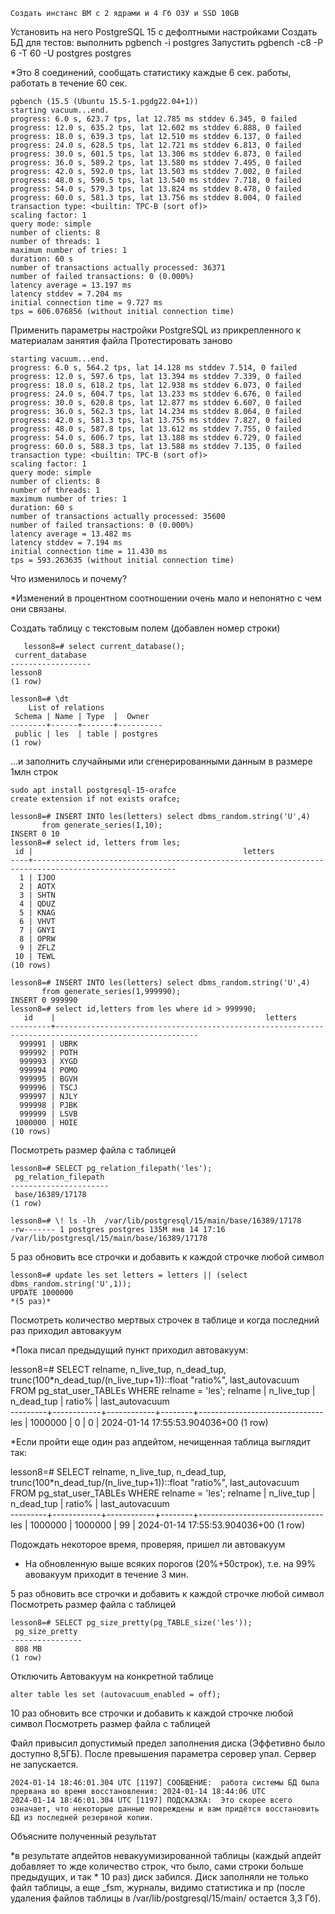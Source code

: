 
    Создать инстанс ВМ с 2 ядрами и 4 Гб ОЗУ и SSD 10GB
Установить на него PostgreSQL 15 с дефолтными настройками
Создать БД для тестов: выполнить pgbench -i postgres
Запустить pgbench -c8 -P 6 -T 60 -U postgres postgres

*Это 8 соединений, сообщать статистику каждые 6 сек. работы, работать в течение 60 сек. 
    
    pgbench (15.5 (Ubuntu 15.5-1.pgdg22.04+1))
    starting vacuum...end.
    progress: 6.0 s, 623.7 tps, lat 12.785 ms stddev 6.345, 0 failed
    progress: 12.0 s, 635.2 tps, lat 12.602 ms stddev 6.888, 0 failed
    progress: 18.0 s, 639.3 tps, lat 12.510 ms stddev 6.137, 0 failed
    progress: 24.0 s, 628.5 tps, lat 12.721 ms stddev 6.813, 0 failed
    progress: 30.0 s, 601.5 tps, lat 13.306 ms stddev 6.873, 0 failed
    progress: 36.0 s, 589.2 tps, lat 13.580 ms stddev 7.495, 0 failed
    progress: 42.0 s, 592.0 tps, lat 13.503 ms stddev 7.002, 0 failed
    progress: 48.0 s, 590.5 tps, lat 13.540 ms stddev 7.718, 0 failed
    progress: 54.0 s, 579.3 tps, lat 13.824 ms stddev 8.478, 0 failed
    progress: 60.0 s, 581.3 tps, lat 13.756 ms stddev 8.004, 0 failed
    transaction type: <builtin: TPC-B (sort of)>
    scaling factor: 1
    query mode: simple
    number of clients: 8
    number of threads: 1
    maximum number of tries: 1
    duration: 60 s
    number of transactions actually processed: 36371
    number of failed transactions: 0 (0.000%)
    latency average = 13.197 ms
    latency stddev = 7.204 ms
    initial connection time = 9.727 ms
    tps = 606.076856 (without initial connection time)

    
Применить параметры настройки PostgreSQL из прикрепленного к материалам занятия файла
Протестировать заново
    
    starting vacuum...end.
    progress: 6.0 s, 564.2 tps, lat 14.128 ms stddev 7.514, 0 failed
    progress: 12.0 s, 597.6 tps, lat 13.394 ms stddev 7.339, 0 failed
    progress: 18.0 s, 618.2 tps, lat 12.938 ms stddev 6.073, 0 failed
    progress: 24.0 s, 604.7 tps, lat 13.233 ms stddev 6.676, 0 failed
    progress: 30.0 s, 620.8 tps, lat 12.877 ms stddev 6.607, 0 failed
    progress: 36.0 s, 562.3 tps, lat 14.234 ms stddev 8.064, 0 failed
    progress: 42.0 s, 581.3 tps, lat 13.755 ms stddev 7.827, 0 failed
    progress: 48.0 s, 587.8 tps, lat 13.612 ms stddev 7.755, 0 failed
    progress: 54.0 s, 606.7 tps, lat 13.188 ms stddev 6.729, 0 failed
    progress: 60.0 s, 588.3 tps, lat 13.588 ms stddev 7.135, 0 failed
    transaction type: <builtin: TPC-B (sort of)>
    scaling factor: 1
    query mode: simple
    number of clients: 8
    number of threads: 1
    maximum number of tries: 1
    duration: 60 s
    number of transactions actually processed: 35600
    number of failed transactions: 0 (0.000%)
    latency average = 13.482 ms
    latency stddev = 7.194 ms
    initial connection time = 11.430 ms
    tps = 593.263635 (without initial connection time)

Что изменилось и почему?
    
*Изменений в процентном соотношении очень мало и непонятно с чем они связаны.     
    
Создать таблицу с текстовым полем (добавлен номер строки)

    
       lesson8=# select current_database();
	 current_database 
	------------------
 	lesson8
	(1 row)
	
    lesson8=# \dt
        List of relations
     Schema | Name | Type  |  Owner   
    --------+------+-------+----------
     public | les  | table | postgres
    (1 row)


...и заполнить случайными или сгенерированными данным в размере 1млн строк

    sudo apt install postgresql-15-orafce
    create extension if not exists orafce;

 	lesson8=# INSERT INTO les(letters) select dbms_random.string('U',4) 
           from generate_series(1,10);
    INSERT 0 10
    lesson8=# select id, letters from les;
     id |                                               letters                                                
    ----+------------------------------------------------------------------------------------------------------
      1 | IJOO                                                                                                
      2 | AOTX                                                                                                
      3 | SHTN                                                                                                
      4 | QDUZ                                                                                                
      5 | KNAG                                                                                                
      6 | VHVT                                                                                                
      7 | GNYI                                                                                                
      8 | OPRW                                                                                                
      9 | ZFLZ                                                                                                
     10 | TEWL                                                                                                
    (10 rows)

    lesson8=# INSERT INTO les(letters) select dbms_random.string('U',4) 
           from generate_series(1,999990);
    INSERT 0 999990
    lesson8=# select id,letters from les where id > 999990;
       id    |                                               letters                                                
    ---------+------------------------------------------------------------------------------------------------------
      999991 | UBRK                                                                                                
      999992 | POTH                                                                                                
      999993 | XYGD                                                                                                
      999994 | POMO                                                                                                
      999995 | BGVH                                                                                                
      999996 | TSCJ                                                                                                
      999997 | NJLY                                                                                                
      999998 | PJBK                                                                                                
      999999 | LSVB                                                                                                
     1000000 | HOIE                                                                                                
    (10 rows)

   
Посмотреть размер файла с таблицей

    lesson8=# SELECT pg_relation_filepath('les');
     pg_relation_filepath 
    ----------------------
     base/16389/17178
    (1 row)

    lesson8=# \! ls -lh  /var/lib/postgresql/15/main/base/16389/17178
    -rw------- 1 postgres postgres 135M янв 14 17:16 /var/lib/postgresql/15/main/base/16389/17178

5 раз обновить все строчки и добавить к каждой строчке любой символ

    lesson8=# update les set letters = letters || (select dbms_random.string('U',1));
    UPDATE 1000000
    *(5 раз)*

Посмотреть количество мертвых строчек в таблице и когда последний раз приходил автовакуум
    
*Пока писал предыдущий пункт приходил автовакуум:

   lesson8=# SELECT relname, n_live_tup, n_dead_tup, trunc(100*n_dead_tup/(n_live_tup+1))::float "ratio%", last_autovacuum FROM pg_stat_user_TABLEs WHERE relname = 'les';
    relname | n_live_tup | n_dead_tup | ratio% |        last_autovacuum        
   ---------+------------+------------+--------+-------------------------------
    les     |    1000000 |          0 |      0 | 2024-01-14 17:55:53.904036+00
   (1 row)

*Если пройти еще один раз апдейтом, нечищенная таблица выглядит так: 

   lesson8=# SELECT relname, n_live_tup, n_dead_tup, trunc(100*n_dead_tup/(n_live_tup+1))::float "ratio%", last_autovacuum FROM pg_stat_user_TABLEs WHERE relname = 'les';
    relname | n_live_tup | n_dead_tup | ratio% |        last_autovacuum        
   ---------+------------+------------+--------+-------------------------------
    les     |    1000000 |    1000000 |     99 | 2024-01-14 17:55:53.904036+00
   (1 row)

Подождать некоторое время, проверяя, пришел ли автовакуум
    
* На обновленную выше всяких порогов  (20%+50строк), т.е. на  99% авовакуум приходит в течение 3 мин.

5 раз обновить все строчки и добавить к каждой строчке любой символ
Посмотреть размер файла с таблицей

    lesson8=# SELECT pg_size_pretty(pg_TABLE_size('les'));
     pg_size_pretty 
    ----------------
     808 MB
    (1 row)

Отключить Автовакуум на конкретной таблице

    alter table les set (autovacuum_enabled = off);

10 раз обновить все строчки и добавить к каждой строчке любой символ
Посмотреть размер файла с таблицей

Файл привысил допустимый предел заполнения диска (Эффетивно было доступно 8,5ГБ). После превышения параметра серовер упал. Сервер не запускается.

    2024-01-14 18:46:01.304 UTC [1197] СООБЩЕНИЕ:  работа системы БД была прервана во время восстановления: 2024-01-14 18:44:06 UTC
    2024-01-14 18:46:01.304 UTC [1197] ПОДСКАЗКА:  Это скорее всего означает, что некоторые данные повреждены и вам придётся восстановить БД из последней резервной копии.


Объясните полученный результат

*в результате апдейтов невакуумизированной таблицы (каждый апдейт добавляет то жде количество строк, что было, сами строки больше предыдущих, и так * 10 раз) диск забился. Диск заполняли не только файл таблицы, а еще _fsm, журналы, видимо статистика и пр (после удаления файлов таблицы в /var/lib/postgresql/15/main/ остается 3,3 Гб).


